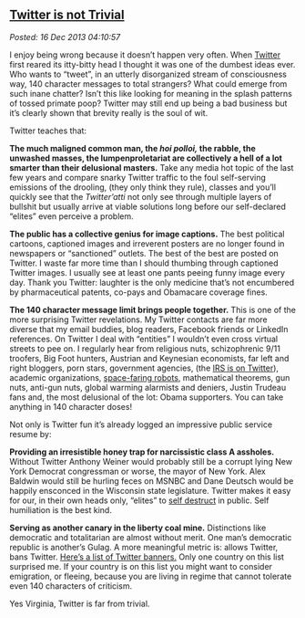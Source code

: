  
[Twitter is not Trivial](http://bakerjd99.wordpress.com/2013/12/15/twitter-is-not-trivial/)
-------------------------------------------------------------------------------------------

*Posted: 16 Dec 2013 04:10:57*

I enjoy being wrong because it doesn’t happen very often. When
[Twitter](https://twitter.com/) first reared its itty-bitty head I
thought it was one of the dumbest ideas ever. Who wants to “tweet”, in
an utterly disorganized stream of consciousness way, 140 character
messages to total strangers? What could emerge from such inane chatter?
Isn’t this like looking for meaning in the splash patterns of tossed
primate poop? Twitter may still end up being a bad business but it’s
clearly shown that brevity really is the soul of wit.

Twitter teaches that:

**The much maligned common man, the *hoi polloi,* the rabble, the
unwashed masses, the lumpenproletariat are collectively a hell of a lot
smarter than their delusional masters.** Take any media hot topic of the
last few years and compare snarky Twitter traffic to the foul
self-serving emissions of the drooling, (they only think they rule),
classes and you’ll quickly see that the *Twitter’atti* not only see
through multiple layers of bullshit but usually arrive at viable
solutions long before our self-declared “elites” even perceive a
problem.

**The public has a collective genius for image captions.** The best
political cartoons, captioned images and irreverent posters are no
longer found in newspapers or “sanctioned” outlets. The best of the best
are posted on Twitter. I waste far more time than I should thumbing
through captioned Twitter images. I usually see at least one pants
peeing funny image every day. Thank you Twitter: laughter is the only
medicine that’s not encumbered by pharmaceutical patents, co-pays and
Obamacare coverage fines.

**The 140 character message limit brings people together.** This is one
of the more surprising Twitter revelations. My Twitter contacts are far
more diverse that my email buddies, blog readers, Facebook friends or
LinkedIn references. On Twitter I deal with “entities” I wouldn’t even
cross virtual streets to pee on. I regularly hear from religious nuts,
schizophrenic 9/11 troofers, Big Foot hunters, Austrian and Keynesian
economists, far left and right bloggers, porn stars, government
agencies, (the [IRS is on Twitter](https://twitter.com/IRSnews)),
academic organizations, [space-faring
robots](https://twitter.com/MarsCuriosity), mathematical theorems, gun
nuts, anti-gun nuts, global warming alarmists and deniers, Justin
Trudeau fans and, the most delusional of the lot: Obama supporters. You
can take anything in 140 character doses!

Not only is Twitter fun it’s already logged an impressive public service
resume by:

**Providing an irresistible honey trap for narcissistic class A
assholes.** Without Twitter Anthony Weiner would probably still be a
corrupt lying New York Democrat congressman or worse, the mayor of New
York. Alex Baldwin would still be hurling feces on MSNBC and Dane
Deutsch would be happily ensconced in the Wisconsin state legislature.
Twitter makes it easy for our, in their own heads only, “elites” to
[self
destruct](http://content.time.com/time/specials/packages/article/0,28804,2075071\_2075082\_2075118,00.html)
in public. Self humiliation is the best kind.

**Serving as another canary in the liberty coal mine.** Distinctions
like democratic and totalitarian are almost without merit. One man’s
democratic republic is another’s Gulag. A more meaningful metric is:
allows Twitter, bans Twitter. [Here’s a list of Twitter
banners.](http://www.buzzfeed.com/miriamberger/11-countries-where-twitter-is-not-free)
Only one country on this list surprised me. If your country is on this
list you might want to consider emigration, or fleeing, because you are
living in regime that cannot tolerate even 140 characters of criticism.

Yes Virginia, Twitter is far from trivial.
